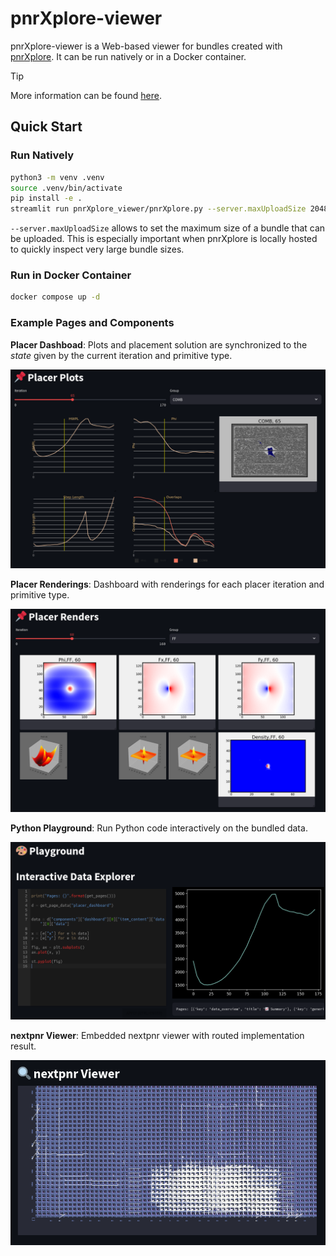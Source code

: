 # pnrXplore-viewer

pnrXplore-viewer is a Web-based viewer for bundles created with [pnrXplore](https://github.com/meiniKi/pnrXplore). It can be run natively or in a Docker container.

> [!TIP]
> More information can be found [here](https://github.com/meiniKi/pnrXplore).

## Quick Start

### Run Natively

```bash
python3 -m venv .venv
source .venv/bin/activate
pip install -e .
streamlit run pnrXplore_viewer/pnrXplore.py --server.maxUploadSize 2048
```

`--server.maxUploadSize` allows to set the maximum size of a bundle that can be uploaded. This is especially important when pnrXplore is locally hosted to quickly inspect very large bundle sizes.

### Run in Docker Container

```bash
docker compose up -d
```

### Example Pages and Components

**Placer Dashboad**: Plots and placement solution are synchronized to the _state_ given by the current iteration and primitive type.

![Placer Dashboard](doc/images/demo_placer_dashboard.png)


**Placer Renderings**: Dashboard with renderings for each placer iteration and primitive type.

![Placer Dashboard](doc/images/demo_placer_renderings.png)


**Python Playground**: Run Python code interactively on the bundled data.

![Python Playground](doc/images/demo_playground.png)

**nextpnr Viewer**: Embedded nextpnr viewer with routed implementation result.

![Python Playground](doc/images/demo_npnr_viewer.png)